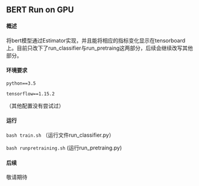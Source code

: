 ## BERT Run on GPU

#### 概述

将bert模型通过Estimator实现，并且能将相应的指标变化显示在tensorboard上。目前只改下了run_classifier与run_pretraing这两部分，后续会继续改写其他部分。

#### 环境要求

`python==3.5`

`tensorflow==1.15.2`

（其他配置没有尝试过）

#### 运行

`bash train.sh`  （运行文件run_classifier.py）

`bash runpretraining.sh`  (运行run_pretraing.py)

#### 后续

敬请期待